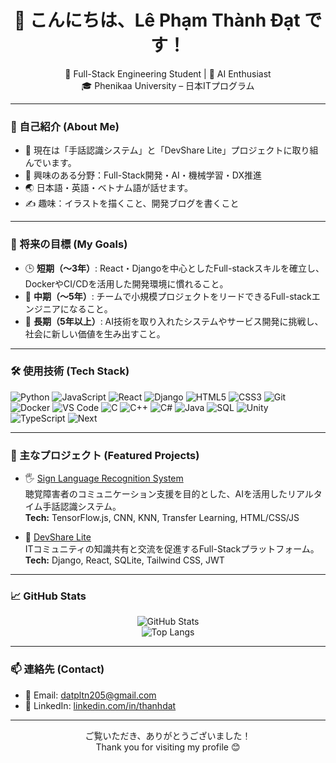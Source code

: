 <h1 align="center">👋 こんにちは、Lê Phạm Thành Đạt です！</h1>

<p align="center">
  🌱 Full-Stack Engineering Student | 🤖 AI Enthusiast <br/>
  🎓 Phenikaa University – 日本ITプログラム
</p>

---

### 📌 自己紹介 (About Me)
- 🔭 現在は「手話認識システム」と「DevShare Lite」プロジェクトに取り組んでいます。  
- 🧠 興味のある分野：Full-Stack開発・AI・機械学習・DX推進  
- 🌏 日本語・英語・ベトナム語が話せます。  
- ✍️ 趣味：イラストを描くこと、開発ブログを書くこと  

---

### 🎯 将来の目標 (My Goals)
- 🕒 **短期（〜3年）**: React・Djangoを中心としたFull-stackスキルを確立し、DockerやCI/CDを活用した開発環境に慣れること。  
- 🚀 **中期（〜5年）**: チームで小規模プロジェクトをリードできるFull-stackエンジニアになること。  
- 🌟 **長期（5年以上）**: AI技術を取り入れたシステムやサービス開発に挑戦し、社会に新しい価値を生み出すこと。  

---

### 🛠 使用技術 (Tech Stack)

![Python](https://img.shields.io/badge/-Python-333?style=flat&logo=python)
![JavaScript](https://img.shields.io/badge/-JavaScript-333?style=flat&logo=javascript)
![React](https://img.shields.io/badge/-React-333?style=flat&logo=react)
![Django](https://img.shields.io/badge/-Django-333?style=flat&logo=django)
![HTML5](https://img.shields.io/badge/-HTML5-333?style=flat&logo=html5)
![CSS3](https://img.shields.io/badge/-CSS3-333?style=flat&logo=css3)
![Git](https://img.shields.io/badge/-Git-333?style=flat&logo=git)
![Docker](https://img.shields.io/badge/-Docker-333?style=flat&logo=docker)
![VS Code](https://img.shields.io/badge/-VS%20Code-333?style=flat&logo=visual-studio-code)
![C](https://img.shields.io/badge/-C-333?style=flat&logo=c)
![C++](https://img.shields.io/badge/-C++-333?style=flat&logo=c%2B%2B)
![C#](https://img.shields.io/badge/-C%23-333?style=flat&logo=c-sharp)
![Java](https://img.shields.io/badge/-Java-333?style=flat&logo=java)
![SQL](https://img.shields.io/badge/-SQL-333?style=flat&logo=postgresql)
![Unity](https://img.shields.io/badge/-Unity-333?style=flat&logo=unity)
![TypeScript](https://img.shields.io/badge/-TypeScript-333?style=flat&logo=typescript)
![Next](https://img.shields.io/badge/-Next-333?style=flat&logo=next)

---

### 🌟 主なプロジェクト (Featured Projects)

- 🖐️ [Sign Language Recognition System](https://github.com/liliustwocout/Sign-Language-Recognition)  
  聴覚障害者のコミュニケーション支援を目的とした、AIを活用したリアルタイム手話認識システム。  
  **Tech:** TensorFlow.js, CNN, KNN, Transfer Learning, HTML/CSS/JS  

- 🧩 [DevShare Lite](https://github.com/liliustwocout/DevShare-Lite)  
  ITコミュニティの知識共有と交流を促進するFull-Stackプラットフォーム。  
  **Tech:** Django, React, SQLite, Tailwind CSS, JWT  

---

### 📈 GitHub Stats

<p align="center">
  <img src="https://github-readme-stats.vercel.app/api?username=liliustwocout&show_icons=true&theme=radical" alt="GitHub Stats" />
  <br/>
  <img src="https://github-readme-stats.vercel.app/api/top-langs/?username=liliustwocout&layout=compact&theme=radical" alt="Top Langs" />
</p>

---

### 📫 連絡先 (Contact)

- 📧 Email: datpltn205@gmail.com  
- 🔗 LinkedIn: [linkedin.com/in/thanhdat](https://www.linkedin.com/in/th%C3%A0nh-%C4%91%E1%BA%A1t-0ba998369/)  

---

<p align="center">
  ご覧いただき、ありがとうございました！ <br/>
  Thank you for visiting my profile 😊
</p>

